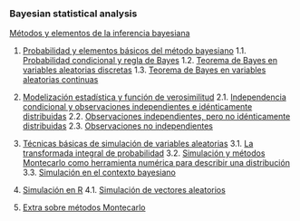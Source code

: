 ### Bayesian statistical analysis


[Métodos y elementos de la inferencia bayesiana](#00_methods_and_elements)


1. [Probabilidad y elementos básicos del método bayesiano](#)
1.1. [Probabilidad condicional y regla de Bayes](#)
1.2. [Teorema de Bayes en variables aleatorias discretas](#)
1.3. [Teorema de Bayes en variables aleatorias continuas](#)

2. [Modelización estadística y función de verosimilitud](#)
2.1. [Independencia condicional y observaciones independientes e idénticamente distribuidas](#)
2.2. [Observaciones independientes, pero no idénticamente distribuidas](#)
2.3. [Observaciones no independientes](#)

3. [Técnicas básicas de simulación de variables aleatorias](#)
3.1. [La transformada integral de probabilidad](#)
3.2. [Simulación y métodos Montecarlo como herramienta numérica para describir una distribución](#)
3.3. [Simulación en el contexto bayesiano](#)

4. [Simulación en R](#)
4.1. [Simulación de vectores aleatorios](#)

5. [Extra sobre métodos Montecarlo](#)
